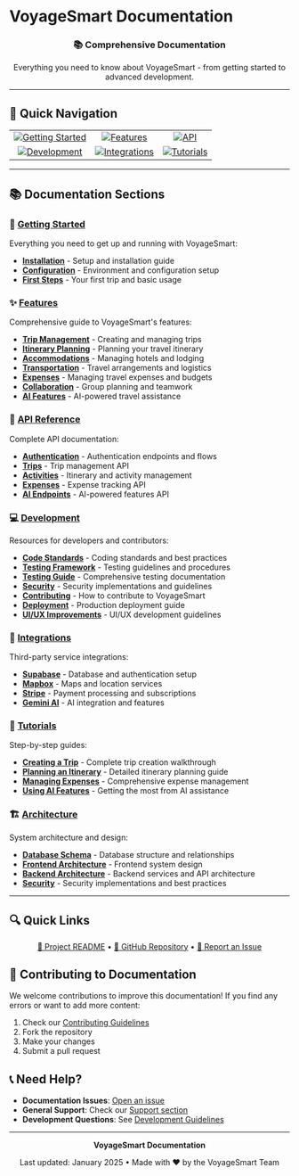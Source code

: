# VoyageSmart Documentation

<div align="center">
  <h3>📚 Comprehensive Documentation</h3>
  <p>Everything you need to know about VoyageSmart - from getting started to advanced development.</p>
</div>

---

## 📖 Quick Navigation

<div align="center">
  <table>
    <tr>
      <td align="center">
        <a href="./getting-started/">
          <img src="https://img.shields.io/badge/🚀-Getting%20Started-blue?style=for-the-badge" alt="Getting Started"/>
        </a>
      </td>
      <td align="center">
        <a href="./features/">
          <img src="https://img.shields.io/badge/✨-Features-green?style=for-the-badge" alt="Features"/>
        </a>
      </td>
      <td align="center">
        <a href="./api/">
          <img src="https://img.shields.io/badge/🔄-API-orange?style=for-the-badge" alt="API"/>
        </a>
      </td>
    </tr>
    <tr>
      <td align="center">
        <a href="./development/">
          <img src="https://img.shields.io/badge/💻-Development-purple?style=for-the-badge" alt="Development"/>
        </a>
      </td>
      <td align="center">
        <a href="./integrations/">
          <img src="https://img.shields.io/badge/🔌-Integrations-red?style=for-the-badge" alt="Integrations"/>
        </a>
      </td>
      <td align="center">
        <a href="./tutorials/">
          <img src="https://img.shields.io/badge/📝-Tutorials-yellow?style=for-the-badge" alt="Tutorials"/>
        </a>
      </td>
    </tr>
  </table>
</div>

---

## 📚 Documentation Sections

### 🚀 [Getting Started](./getting-started/)
Everything you need to get up and running with VoyageSmart:
- **[Installation](./getting-started/installation.md)** - Setup and installation guide
- **[Configuration](./getting-started/configuration.md)** - Environment and configuration setup
- **[First Steps](./getting-started/first-steps.md)** - Your first trip and basic usage

### ✨ [Features](./features/)
Comprehensive guide to VoyageSmart's features:
- **[Trip Management](./features/trip-management.md)** - Creating and managing trips
- **[Itinerary Planning](./features/itinerary-planning.md)** - Planning your travel itinerary
- **[Accommodations](./features/accommodations.md)** - Managing hotels and lodging
- **[Transportation](./features/transportation.md)** - Travel arrangements and logistics
- **[Expenses](./features/expenses.md)** - Managing travel expenses and budgets
- **[Collaboration](./features/collaboration.md)** - Group planning and teamwork
- **[AI Features](./features/ai-features.md)** - AI-powered travel assistance

### 🔄 [API Reference](./api/)
Complete API documentation:
- **[Authentication](./api/authentication.md)** - Authentication endpoints and flows
- **[Trips](./api/trips.md)** - Trip management API
- **[Activities](./api/activities.md)** - Itinerary and activity management
- **[Expenses](./api/expenses.md)** - Expense tracking API
- **[AI Endpoints](./api/ai-endpoints.md)** - AI-powered features API

### 💻 [Development](./development/)
Resources for developers and contributors:
- **[Code Standards](./development/code-standards.md)** - Coding standards and best practices
- **[Testing Framework](./development/testing-framework.md)** - Testing guidelines and procedures
- **[Testing Guide](./development/testing.md)** - Comprehensive testing documentation
- **[Security](./development/security-implementations.md)** - Security implementations and guidelines
- **[Contributing](./development/contributing.md)** - How to contribute to VoyageSmart
- **[Deployment](./development/deployment.md)** - Production deployment guide
- **[UI/UX Improvements](./development/ui-ux-improvements.md)** - UI/UX development guidelines

### 🔌 [Integrations](./integrations/)
Third-party service integrations:
- **[Supabase](./integrations/supabase.md)** - Database and authentication setup
- **[Mapbox](./integrations/mapbox.md)** - Maps and location services
- **[Stripe](./integrations/stripe.md)** - Payment processing and subscriptions
- **[Gemini AI](./integrations/gemini-ai.md)** - AI integration and features

### 📝 [Tutorials](./tutorials/)
Step-by-step guides:
- **[Creating a Trip](./tutorials/creating-a-trip.md)** - Complete trip creation walkthrough
- **[Planning an Itinerary](./tutorials/planning-an-itinerary.md)** - Detailed itinerary planning guide
- **[Managing Expenses](./tutorials/managing-expenses.md)** - Comprehensive expense management
- **[Using AI Features](./tutorials/using-ai-features.md)** - Getting the most from AI assistance

### 🏗️ [Architecture](./architecture/)
System architecture and design:
- **[Database Schema](./architecture/database-schema.md)** - Database structure and relationships
- **[Frontend Architecture](./architecture/frontend-architecture.md)** - Frontend system design
- **[Backend Architecture](./architecture/backend-architecture.md)** - Backend services and API architecture
- **[Security](./architecture/security.md)** - Security implementations and best practices

---

## 🔍 Quick Links

<div align="center">
  <p>
    <a href="../README.md">📄 Project README</a> •
    <a href="https://github.com/Wawen22/VoyageSmart">🔗 GitHub Repository</a> •
    <a href="https://github.com/Wawen22/VoyageSmart/issues/new">🐛 Report an Issue</a>
  </p>
</div>

## 🤝 Contributing to Documentation

We welcome contributions to improve this documentation! If you find any errors or want to add more content:

1. Check our [Contributing Guidelines](./development/contributing.md)
2. Fork the repository
3. Make your changes
4. Submit a pull request

## 📞 Need Help?

- **Documentation Issues**: [Open an issue](https://github.com/Wawen22/VoyageSmart/issues/new)
- **General Support**: Check our [Support section](../README.md#support)
- **Development Questions**: See [Development Guidelines](./development/)

---

<div align="center">
  <p><strong>VoyageSmart Documentation</strong></p>
  <p>Last updated: January 2025 • Made with ❤️ by the VoyageSmart Team</p>
</div>
